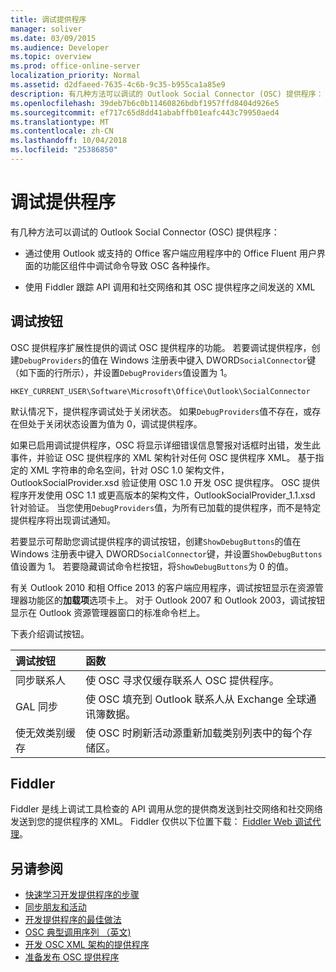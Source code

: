 ```yaml
---
title: 调试提供程序
manager: soliver
ms.date: 03/09/2015
ms.audience: Developer
ms.topic: overview
ms.prod: office-online-server
localization_priority: Normal
ms.assetid: d2dfaeed-7635-4c6b-9c35-b955ca1a85e9
description: 有几种方法可以调试的 Outlook Social Connector (OSC) 提供程序：
ms.openlocfilehash: 39deb7b6c0b11460826bdbf1957ffd8404d926e5
ms.sourcegitcommit: ef717c65d8dd41ababffb01eafc443c79950aed4
ms.translationtype: MT
ms.contentlocale: zh-CN
ms.lasthandoff: 10/04/2018
ms.locfileid: "25386850"
---
```

# <a name="debugging-a-provider"></a>调试提供程序

有几种方法可以调试的 Outlook Social Connector (OSC) 提供程序： 
  
- 通过使用 Outlook 或支持的 Office 客户端应用程序中的 Office Fluent 用户界面的功能区组件中调试命令导致 OSC 各种操作。
    
- 使用 Fiddler 跟踪 API 调用和社交网络和其 OSC 提供程序之间发送的 XML
    
## <a name="debug-buttons"></a>调试按钮

OSC 提供程序扩展性提供的调试 OSC 提供程序的功能。 若要调试提供程序，创建`DebugProviders`的值在 Windows 注册表中键入 DWORD`SocialConnector`键 （如下面的行所示），并设置`DebugProviders`值设置为 1。 
  
`HKEY_CURRENT_USER\Software\Microsoft\Office\Outlook\SocialConnector`
  
默认情况下，提供程序调试处于关闭状态。 如果`DebugProviders`值不存在，或存在但处于关闭状态设置为值为 0，调试提供程序。 
  
如果已启用调试提供程序，OSC 将显示详细错误信息警报对话框时出错，发生此事件，并验证 OSC 提供程序的 XML 架构针对任何 OSC 提供程序 XML。 基于指定的 XML 字符串的命名空间，针对 OSC 1.0 架构文件，OutlookSocialProvider.xsd 验证使用 OSC 1.0 开发 OSC 提供程序。 OSC 提供程序开发使用 OSC 1.1 或更高版本的架构文件，OutlookSocialProvider_1.1.xsd 针对验证。 当您使用`DebugProviders`值，为所有已加载的提供程序，而不是特定提供程序将出现调试通知。 
  
若要显示可帮助您调试提供程序的调试按钮，创建`ShowDebugButtons`的值在 Windows 注册表中键入 DWORD`SocialConnector`键，并设置`ShowDebugButtons`值设置为 1。 若要隐藏调试命令栏按钮，将`ShowDebugButtons`为 0 的值。 
  
有关 Outlook 2010 和相 Office 2013 的客户端应用程序，调试按钮显示在资源管理器功能区的**加载项**选项卡上。 对于 Outlook 2007 和 Outlook 2003，调试按钮显示在 Outlook 资源管理器窗口的标准命令栏上。 
  
下表介绍调试按钮。
  
|**调试按钮**|**函数**|
|:-----|:-----|
|同步联系人  <br/> |使 OSC 寻求仅缓存联系人 OSC 提供程序。  <br/> |
|GAL 同步  <br/> |使 OSC 填充到 Outlook 联系人从 Exchange 全球通讯簿数据。  <br/> |
|使无效类别缓存  <br/> |使 OSC 时刷新活动源重新加载类别列表中的每个存储区。  <br/> |
   
## <a name="fiddler"></a>Fiddler

Fiddler 是线上调试工具检查的 API 调用从您的提供商发送到社交网络和社交网络发送到您的提供程序的 XML。 Fiddler 仅供以下位置下载： [Fiddler Web 调试代理](https://www.fiddler2.com/fiddler2/version.asp)。
  
## <a name="see-also"></a>另请参阅

- [快速学习开发提供程序的步骤](quick-steps-for-learning-to-develop-a-provider.md)  
- [同步朋友和活动](synchronizing-friends-and-activities.md) 
- [开发提供程序的最佳做法](best-practices-for-developing-a-provider.md)
- [OSC 典型调用序列 （英文)](osc-typical-calling-sequences.md)  
- [开发 OSC XML 架构的提供程序](developing-a-provider-with-the-osc-xml-schema.md)  
- [准备发布 OSC 提供程序](getting-ready-to-release-an-osc-provider.md)

